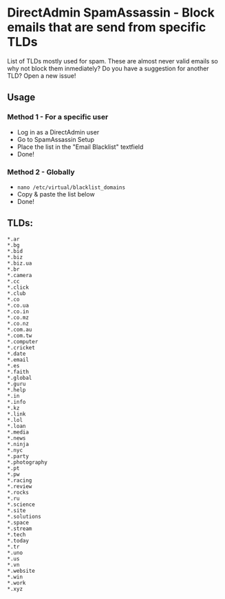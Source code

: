 # DirectAdmin SpamAssassin - Block emails that are send from specific TLDs
List of TLDs mostly used for spam. These are almost never valid emails so why not block them inmediately? Do you have a suggestion for another TLD? Open a new issue!

## Usage

### Method 1 - For a specific user
- Log in as a DirectAdmin user
- Go to SpamAssassin Setup
- Place the list in the "Email Blacklist" textfield
- Done!

### Method 2 - Globally
- ```nano /etc/virtual/blacklist_domains```
- Copy & paste the list below 
- Done!

## TLDs:

```
*.ar
*.bg
*.bid
*.biz
*.biz.ua
*.br
*.camera
*.cc
*.click
*.club
*.co
*.co.ua
*.co.in
*.co.mz
*.co.nz
*.com.au
*.com.tw
*.computer
*.cricket
*.date
*.email
*.es
*.faith
*.global
*.guru
*.help
*.in
*.info
*.kz
*.link
*.lol
*.loan
*.media
*.news
*.ninja
*.nyc
*.party
*.photography
*.pt
*.pw
*.racing
*.review
*.rocks
*.ru
*.science
*.site
*.solutions
*.space
*.stream
*.tech
*.today
*.tr
*.uno
*.us
*.vn
*.website
*.win
*.work
*.xyz
```
